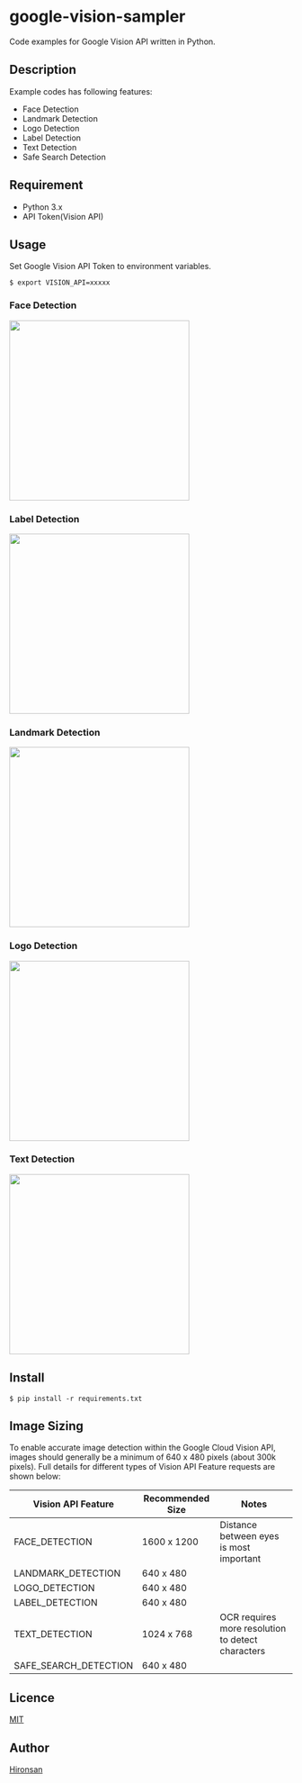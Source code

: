# google-vision-sampler
Code examples for Google Vision API written in Python.

## Description
Example codes has following features:

* Face Detection
* Landmark Detection
* Logo Detection
* Label Detection
* Text Detection
* Safe Search Detection

## Requirement

* Python 3.x
* API Token(Vision API)

## Usage
Set Google Vision API Token to environment variables.

```
$ export VISION_API=xxxxx
```


### Face Detection
<img src="https://github.com/Hironsan/google-vision-sampler/blob/master/images/face.jpg" width="320px">

### Label Detection
<img src="https://github.com/Hironsan/google-vision-sampler/blob/master/images/label.jpg" width="320px">

### Landmark Detection
<img src="https://github.com/Hironsan/google-vision-sampler/blob/master/images/landmark.jpg" width="320px">

### Logo Detection
<img src="https://github.com/Hironsan/google-vision-sampler/blob/master/images/logo.jpg" width="320px">

### Text Detection
<img src="https://github.com/Hironsan/google-vision-sampler/blob/master/images/text.png" width="320px">


## Install

```
$ pip install -r requirements.txt
```

## Image Sizing
To enable accurate image detection within the Google Cloud Vision API, images should generally be a minimum of 640 x 480 pixels (about 300k pixels). Full details for different types of Vision API Feature requests are shown below:

| Vision API Feature | Recommended Size | Notes |
|---|---|---|
| FACE_DETECTION | 1600 x 1200 | Distance between eyes is most important |
| LANDMARK_DETECTION | 640 x 480 |   |
| LOGO_DETECTION | 640 x 480 |   |
| LABEL_DETECTION | 640 x 480 |   |
| TEXT_DETECTION | 1024 x 768 | OCR requires more resolution to detect characters |
| SAFE_SEARCH_DETECTION | 640 x 480 |   |

## Licence

[MIT](https://github.com/Hironsan/google-vision-sampler/blob/master/LICENSE)

## Author

[Hironsan](https://github.com/Hironsan)